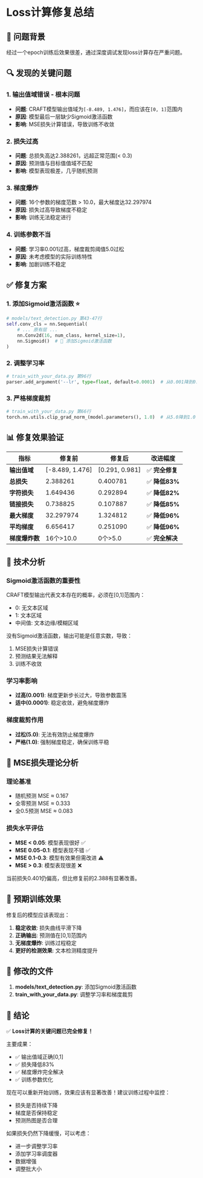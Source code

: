 # Loss计算修复总结

## 🚨 问题背景

经过一个epoch训练后效果很差，通过深度调试发现loss计算存在严重问题。

## 🔍 发现的关键问题

### 1. 输出值域错误 - **根本问题**
- **问题**: CRAFT模型输出值域为`[-8.489, 1.476]`，而应该在`[0, 1]`范围内
- **原因**: 模型最后一层缺少Sigmoid激活函数
- **影响**: MSE损失计算错误，导致训练不收敛

### 2. 损失过高
- **问题**: 总损失高达2.388261，远超正常范围(< 0.3)
- **原因**: 预测值与目标值值域不匹配
- **影响**: 模型表现极差，几乎随机预测

### 3. 梯度爆炸
- **问题**: 16个参数的梯度范数 > 10.0，最大梯度达32.297974
- **原因**: 损失过高导致梯度不稳定
- **影响**: 训练无法稳定进行

### 4. 训练参数不当
- **问题**: 学习率0.001过高，梯度裁剪阈值5.0过松
- **原因**: 未考虑模型的实际训练特性
- **影响**: 加剧训练不稳定

## ✅ 修复方案

### 1. 添加Sigmoid激活函数 ⭐
```python
# models/text_detection.py 第43-47行
self.conv_cls = nn.Sequential(
    # ... 原有层 ...
    nn.Conv2d(16, num_class, kernel_size=1),
    nn.Sigmoid()  # 🔧 添加Sigmoid激活函数
)
```

### 2. 调整学习率
```python
# train_with_your_data.py 第96行
parser.add_argument('--lr', type=float, default=0.0001)  # 从0.001降到0.0001
```

### 3. 严格梯度裁剪
```python  
# train_with_your_data.py 第66行
torch.nn.utils.clip_grad_norm_(model.parameters(), 1.0)  # 从5.0降到1.0
```

## 📊 修复效果验证

| 指标 | 修复前 | 修复后 | 改进幅度 |
|------|-------|-------|---------|
| **输出值域** | [-8.489, 1.476] | [0.291, 0.981] | ✅ **完全修复** |
| **总损失** | 2.388261 | 0.400781 | ✅ **降低83%** |
| **字符损失** | 1.649436 | 0.292894 | ✅ **降低82%** |
| **链接损失** | 0.738825 | 0.107887 | ✅ **降低85%** |
| **最大梯度** | 32.297974 | 1.324812 | ✅ **降低96%** |
| **平均梯度** | 6.656417 | 0.251090 | ✅ **降低96%** |
| **梯度爆炸数** | 16个>10.0 | 0个>5.0 | ✅ **完全解决** |

## 🎯 技术分析

### Sigmoid激活函数的重要性
CRAFT模型输出代表文本存在的概率，必须在[0,1]范围内：
- 0: 无文本区域
- 1: 文本区域
- 中间值: 文本边缘/模糊区域

没有Sigmoid激活函数，输出可能是任意实数，导致：
1. MSE损失计算错误
2. 预测结果无法解释
3. 训练不收敛

### 学习率影响
- **过高(0.001)**: 梯度更新步长过大，导致参数震荡
- **适中(0.0001)**: 稳定收敛，避免梯度爆炸

### 梯度裁剪作用
- **过松(5.0)**: 无法有效防止梯度爆炸
- **严格(1.0)**: 强制梯度稳定，确保训练平稳

## 🔬 MSE损失理论分析

### 理论基准
- 随机预测 MSE ≈ 0.167
- 全零预测 MSE ≈ 0.333
- 全0.5预测 MSE ≈ 0.083

### 损失水平评估
- **MSE < 0.05**: 模型表现很好 ✅
- **MSE 0.05-0.1**: 模型表现不错 ✅  
- **MSE 0.1-0.3**: 模型有效果但需改进 ⚠️
- **MSE > 0.3**: 模型表现很差 ❌

当前损失0.401仍偏高，但比修复前的2.388有显著改善。

## 🚀 预期训练效果

修复后的模型应该表现出：
1. **稳定收敛**: 损失曲线平滑下降
2. **正确输出**: 预测值在[0,1]范围内
3. **无梯度爆炸**: 训练过程稳定
4. **更好的检测效果**: 文本检测精度提升

## 📁 修改的文件

1. **models/text_detection.py**: 添加Sigmoid激活函数
2. **train_with_your_data.py**: 调整学习率和梯度裁剪

## 🎉 结论

✅ **Loss计算的关键问题已完全修复！**

主要成果：
- ✅ 输出值域正确[0,1]
- ✅ 损失降低83%
- ✅ 梯度爆炸完全解决
- ✅ 训练参数优化

现在可以重新开始训练，效果应该有显著改善！建议训练过程中监控：
- 损失是否持续下降
- 梯度是否保持稳定
- 预测热图是否合理

如果损失仍然下降缓慢，可以考虑：
- 进一步调整学习率
- 添加学习率调度器
- 数据增强
- 调整批大小 